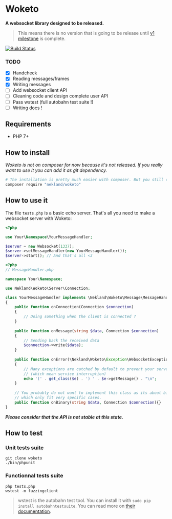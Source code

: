 Woketo
======

**A websocket library designed to be released.**

> This means there is no version  that is going to be release until [v1 milestone](https://github.com/Nekland/Woketo/milestone/1) is complete.

[![Build Status](https://travis-ci.org/Nekland/Woketo.svg?branch=master)](https://travis-ci.org/Nekland/Woketo)

### TODO

- [x] Handcheck
- [x] Reading messages/frames
- [x] Writing messages
- [ ] Add websocket client API
- [ ] Cleaning code and design complete user API
- [ ] Pass wstest (full autobahn test suite !)
- [ ] Writing docs !

Requirements
------------

* PHP 7+

How to install
--------------

*Woketo is not on composer for now because it's not released. If you really want to use it you can add it as git dependency.*

```bash
# The installation is pretty much easier with composer. But you still can use it as git submodule !
composer require "nekland/woketo"
```

How to use it
-------------

The file `tests.php` is a basic echo server. That's all you need to make a websocket server with Woketo:


```php
<?php

use Your\Namespace\YourMessageHandler;

$server = new Websocket(1337);
$server->setMessageHandler(new YourMessageHandler());
$server->start(); // And that's all <3
```

```php
<?php
// MessageHandler.php

namespace Your\Namespace;

use Nekland\Woketo\Server\Connection;

class YourMessageHandler implements \Nekland\Woketo\Message\MessageHandlerInterface
{
    public function onConnection(Connection $connection)
    {
        // Doing something when the client is connected ?
    }
    
    public function onMessage(string $data, Connection $connection)
    {
        // Sending back the received data
        $connection->write($data);
    }
    
    public function onError(\Nekland\Woketo\Exception\WebsocketException $e, Connection $connection)
    {
        // Many exceptions are catched by default to prevent your server to crash
        // (which mean service interruption)
        echo '(' . get_class($e) . ') ' . $e->getMessage() . "\n";
    }
    
    // You probably do not want to implement this class as its about binary data transfer
    // which only fit very specific cases.
    public function onBinary(string $data, Connection $connection){}
}
```

***Please consider that the API is not stable at this state.***

How to test
-----------

### Unit tests suite

```
git clone woketo
./bin/phpunit

```


### Functionnal tests suite

```
php tests.php
wstest -m fuzzingclient
```

> wstest is the autobahn test tool. You can install it with `sudo pip install autobahntestsuite`. You can read more on [their documentation](http://autobahn.ws/testsuite/installation.html#installation).
